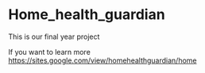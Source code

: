 # Home_health_guardian
This is our final year project

If you want to learn more
https://sites.google.com/view/homehealthguardian/home
